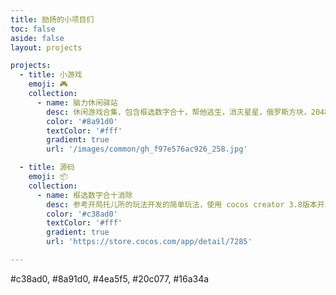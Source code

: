 ```yaml
---
title: 励扬的小项目们
toc: false
aside: false
layout: projects

projects:
  - title: 小游戏
    emoji: 🎮
    collection:
      - name: 脑力休闲驿站
        desc: 休闲游戏合集，包含框选数字合十，帮他逃生，消灭星星，俄罗斯方块，2048。
        color: '#8a91d0'
        textColor: '#fff'
        gradient: true
        url: '/images/common/gh_f97e576ac926_258.jpg'

  - title: 源码
    emoji: 📦
    collection:
      - name: 框选数字合十消除
        desc: 参考开局托儿所的玩法开发的简单玩法，使用 cocos creator 3.8版本开发，适合初学者学习和二次开发。
        color: '#c38ad0'
        textColor: '#fff'
        gradient: true
        url: 'https://store.cocos.com/app/detail/7285'

---
```

#c38ad0, #8a91d0, #4ea5f5, #20c077, #16a34a
